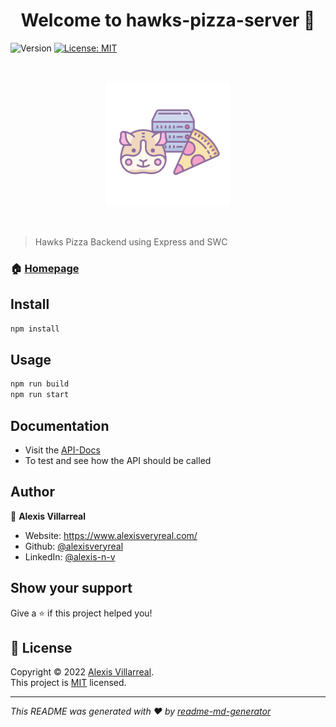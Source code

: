 <h1 align="center">Welcome to hawks-pizza-server 👋</h1>
<p>
  <img alt="Version" src="https://img.shields.io/badge/version-1.0.0-blue.svg?cacheSeconds=2592000" />
  <a href="#" target="_blank">
    <img alt="License: MIT" src="https://img.shields.io/badge/License-MIT-yellow.svg" />
  </a>
</p>

<br>
<p align="center">
  <a href="https://github.com/alexisveryreal"><img width="200" src="./images/logo.png" alt="Hawks Pizza Server Logo"></a>
</p>
<br>


> Hawks Pizza Backend using Express and SWC

### 🏠 [Homepage](https://github.com/alexisveryreal/hawks-pizza-server#readme)

## Install

```sh
npm install
```

## Usage

```sh
npm run build
npm run start
```

## Documentation
* Visit the [API-Docs](https://hawks-api.alexisveryreal.com/api-docs/)
* To test and see how the API should be called

## Author

👤 **Alexis Villarreal**

* Website: https://www.alexisveryreal.com/
* Github: [@alexisveryreal](https://github.com/alexisveryreal)
* LinkedIn: [@alexis-n-v](https://linkedin.com/in/alexis-n-v)


## Show your support

Give a ⭐️ if this project helped you!

## 📝 License

Copyright © 2022 [Alexis Villarreal](https://github.com/alexisveryreal).<br />
This project is [MIT](https://github.com/alexisveryreal/hawks-pizza-server/blob/main/LICENSE) licensed.

***
_This README was generated with ❤️ by [readme-md-generator](https://github.com/kefranabg/readme-md-generator)_
